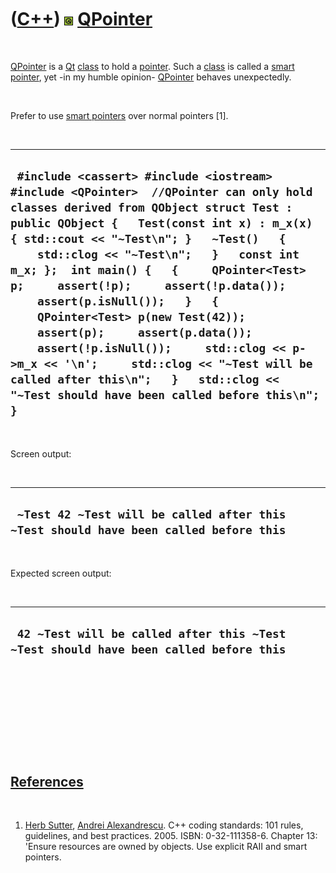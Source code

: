 



 

 

 

 

 

([C++](Cpp.md)) ![Qt](PicQt.png) [QPointer](CppQPointer.md)
=============================================================

 

[QPointer](CppQPointer.md) is a [Qt](CppQt.md) [class](CppClass.md)
to hold a [pointer](CppPointer.md). Such a [class](CppClass.md) is
called a [smart pointer](CppSmartPointer.md), yet -in my humble
opinion- [QPointer](CppQPointer.md) behaves unexpectedly.

 

Prefer to use [smart pointers](CppSmartPointer.md) over normal pointers
\[1\].

 

  ------------------------------------------------------------------------------------------------------------------------------------------------------------------------------------------------------------------------------------------------------------------------------------------------------------------------------------------------------------------------------------------------------------------------------------------------------------------------------------------------------------------------------------------------------------------------------------------------------------------------------------------------------------
  ` #include <cassert> #include <iostream> #include <QPointer>  //QPointer can only hold classes derived from QObject struct Test : public QObject {   Test(const int x) : m_x(x) { std::cout << "~Test\n"; }   ~Test()   {     std::clog << "~Test\n";   }   const int m_x; };  int main() {   {     QPointer<Test> p;     assert(!p);     assert(!p.data());     assert(p.isNull());   }   {     QPointer<Test> p(new Test(42));     assert(p);     assert(p.data());     assert(!p.isNull());     std::clog << p->m_x << '\n';     std::clog << "~Test will be called after this\n";   }   std::clog << "~Test should have been called before this\n"; }`
  ------------------------------------------------------------------------------------------------------------------------------------------------------------------------------------------------------------------------------------------------------------------------------------------------------------------------------------------------------------------------------------------------------------------------------------------------------------------------------------------------------------------------------------------------------------------------------------------------------------------------------------------------------------

 

Screen output:

 

  ---------------------------------------------------------------------------------------
  ` ~Test 42 ~Test will be called after this ~Test should have been called before this`
  ---------------------------------------------------------------------------------------

 

Expected screen output:

 

  ---------------------------------------------------------------------------------------
  ` 42 ~Test will be called after this ~Test ~Test should have been called before this`
  ---------------------------------------------------------------------------------------

 

 

 

 

 

[References](CppReferences.md)
-------------------------------

 

1.  [Herb Sutter](CppHerbSutter.md), [Andrei
    Alexandrescu](CppAndreiAlexandrescu.md). C++ coding standards: 101
    rules, guidelines, and best practices. 2005. ISBN: 0-32-111358-6.
    Chapter 13: 'Ensure resources are owned by objects. Use explicit
    RAII and smart pointers.

 

 

 

 

 





 




